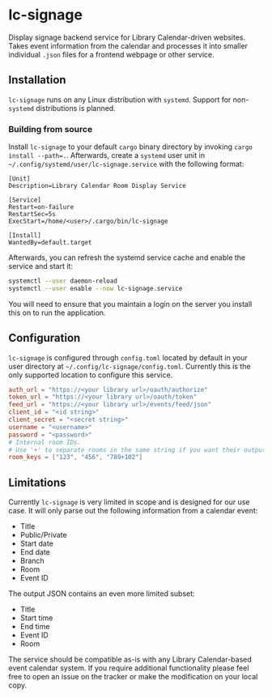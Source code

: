 # lc-signage

Display signage backend service for Library Calendar-driven websites. Takes event information from the calendar and processes it into smaller individual `.json` files for a frontend webpage or other service.

## Installation

`lc-signage` runs on any Linux distribution with `systemd`. Support for non-`systemd` distributions is planned.

### Building from source

Install `lc-signage` to your default `cargo` binary directory by invoking `cargo install --path=.`. Afterwards, create a `systemd` user unit in `~/.config/systemd/user/lc-signage.service` with the following format:

```
[Unit]
Description=Library Calendar Room Display Service

[Service]
Restart=on-failure
RestartSec=5s
ExecStart=/home/<user>/.cargo/bin/lc-signage

[Install]
WantedBy=default.target
```

Afterwards, you can refresh the systemd service cache and enable the service and start it:

```bash
systemctl --user daemon-reload
systemctl --user enable --now lc-signage.service
```

You will need to ensure that you maintain a login on the server you install this on to run the application.

## Configuration

`lc-signage` is configured through `config.toml` located by default in your user directory at `~/.config/lc-signage/config.toml`. Currently this is the only supported location to configure this service.

```toml
auth_url = "https://<your library url>/oauth/authorize"
token_url = "https://<your library url>/oauth/token"
feed_url = "https://<your library url>/events/feed/json"
client_id = "<id string>"
client_secret = "<secret string>"
username = "<username>"
password = "<password>"
# Internal room IDs.
# Use '+' to separate rooms in the same string if you want their output to be merged in the same JSON result file
room_keys = ["123", "456", "789+102"] 
```

## Limitations

Currently `lc-signage` is very limited in scope and is designed for our use case. It will only parse out the following information from a calendar event:

* Title
* Public/Private
* Start date
* End date
* Branch
* Room
* Event ID

The output JSON contains an even more limited subset:

* Title
* Start time
* End time
* Event ID
* Room

The service should be compatible as-is with any Library Calendar-based event calendar system. If you require additional functionality please feel free to open an issue on the tracker or make the modification on your local copy.
